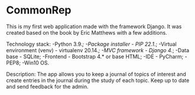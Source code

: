 # CommonRep
This is my first web application made with the framework Django.
It was created based on the book by Eric Matthews with a few additions.

Technology stack:
-Python 3.9.*;
-Package installer - PIP 22.1.*;
-Virtual environment (venv) - virtualenv 20.14.*;
-MVC framework - Django 4.*;
-Data base - SQLite;
-Frontend - Bootstrap 4.* or base HTML;
-IDE - PyCharm;
-PEP8;
-Win10 OS.

Description:
The app allows you to keep a journal of topics of interest and create entries
in the journal during the study of each topic.
Keep up to date and send feedback for the admin.
